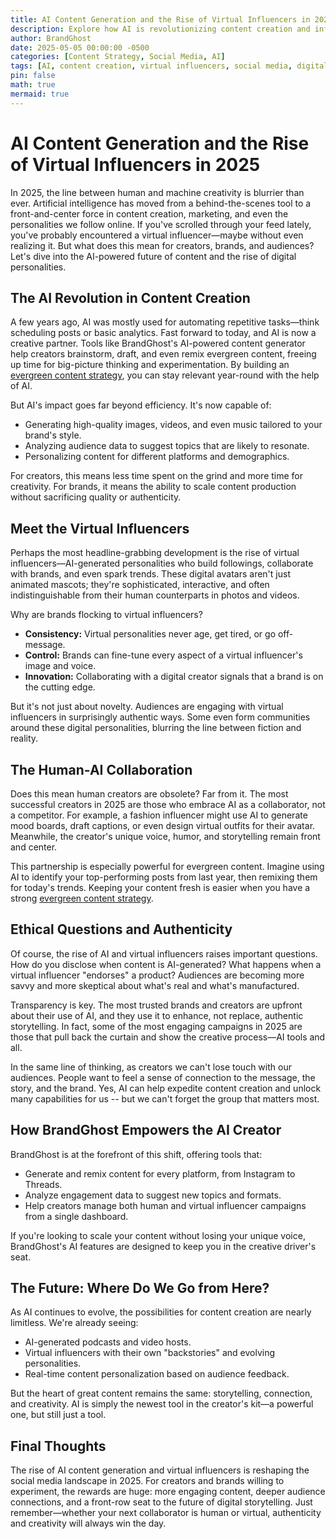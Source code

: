 ```yaml
---
title: AI Content Generation and the Rise of Virtual Influencers in 2025
description: Explore how AI is revolutionizing content creation and influencer marketing in 2025, from smarter workflows to the rise of virtual personalities. Learn how creators and brands can adapt and thrive in this new era.
author: BrandGhost
date: 2025-05-05 00:00:00 -0500
categories: [Content Strategy, Social Media, AI]
tags: [AI, content creation, virtual influencers, social media, digital marketing, evergreen content]
pin: false
math: true
mermaid: true
---
```


# AI Content Generation and the Rise of Virtual Influencers in 2025

In 2025, the line between human and machine creativity is blurrier than ever. Artificial intelligence has moved from a behind-the-scenes tool to a front-and-center force in content creation, marketing, and even the personalities we follow online. If you've scrolled through your feed lately, you've probably encountered a virtual influencer—maybe without even realizing it. But what does this mean for creators, brands, and audiences? Let's dive into the AI-powered future of content and the rise of digital personalities.

## The AI Revolution in Content Creation

A few years ago, AI was mostly used for automating repetitive tasks—think scheduling posts or basic analytics. Fast forward to today, and AI is now a creative partner. Tools like BrandGhost's AI-powered content generator help creators brainstorm, draft, and even remix evergreen content, freeing up time for big-picture thinking and experimentation. By building an [evergreen content strategy](https://blog.brandghost.ai/posts/2024-01-08-evergreen-content.md), you can stay relevant year-round with the help of AI.

But AI's impact goes far beyond efficiency. It's now capable of:
- Generating high-quality images, videos, and even music tailored to your brand's style.
- Analyzing audience data to suggest topics that are likely to resonate.
- Personalizing content for different platforms and demographics.

For creators, this means less time spent on the grind and more time for creativity. For brands, it means the ability to scale content production without sacrificing quality or authenticity.

## Meet the Virtual Influencers

Perhaps the most headline-grabbing development is the rise of virtual influencers—AI-generated personalities who build followings, collaborate with brands, and even spark trends. These digital avatars aren't just animated mascots; they're sophisticated, interactive, and often indistinguishable from their human counterparts in photos and videos.

Why are brands flocking to virtual influencers?
- **Consistency:** Virtual personalities never age, get tired, or go off-message.
- **Control:** Brands can fine-tune every aspect of a virtual influencer's image and voice.
- **Innovation:** Collaborating with a digital creator signals that a brand is on the cutting edge.

But it's not just about novelty. Audiences are engaging with virtual influencers in surprisingly authentic ways. Some even form communities around these digital personalities, blurring the line between fiction and reality.

## The Human-AI Collaboration

Does this mean human creators are obsolete? Far from it. The most successful creators in 2025 are those who embrace AI as a collaborator, not a competitor. For example, a fashion influencer might use AI to generate mood boards, draft captions, or even design virtual outfits for their avatar. Meanwhile, the creator's unique voice, humor, and storytelling remain front and center.

This partnership is especially powerful for evergreen content. Imagine using AI to identify your top-performing posts from last year, then remixing them for today's trends. Keeping your content fresh is easier when you have a strong [evergreen content strategy](https://blog.brandghost.ai/posts/2024-01-08-evergreen-content.md).

## Ethical Questions and Authenticity

Of course, the rise of AI and virtual influencers raises important questions. How do you disclose when content is AI-generated? What happens when a virtual influencer "endorses" a product? Audiences are becoming more savvy and more skeptical about what's real and what's manufactured.

Transparency is key. The most trusted brands and creators are upfront about their use of AI, and they use it to enhance, not replace, authentic storytelling. In fact, some of the most engaging campaigns in 2025 are those that pull back the curtain and show the creative process—AI tools and all.

In the same line of thinking, as creators we can't lose touch with our audiences. People want to feel a sense of connection to the message, the story, and the brand. Yes, AI can help expedite content creation and unlock many capabilities for us -- but we can't forget the group that matters most.

## How BrandGhost Empowers the AI Creator

BrandGhost is at the forefront of this shift, offering tools that:
- Generate and remix content for every platform, from Instagram to Threads.
- Analyze engagement data to suggest new topics and formats.
- Help creators manage both human and virtual influencer campaigns from a single dashboard.

If you're looking to scale your content without losing your unique voice, BrandGhost's AI features are designed to keep you in the creative driver's seat.

## The Future: Where Do We Go from Here?

As AI continues to evolve, the possibilities for content creation are nearly limitless. We're already seeing:
- AI-generated podcasts and video hosts.
- Virtual influencers with their own "backstories" and evolving personalities.
- Real-time content personalization based on audience feedback.

But the heart of great content remains the same: storytelling, connection, and creativity. AI is simply the newest tool in the creator's kit—a powerful one, but still just a tool.

## Final Thoughts

The rise of AI content generation and virtual influencers is reshaping the social media landscape in 2025. For creators and brands willing to experiment, the rewards are huge: more engaging content, deeper audience connections, and a front-row seat to the future of digital storytelling. Just remember—whether your next collaborator is human or virtual, authenticity and creativity will always win the day. 